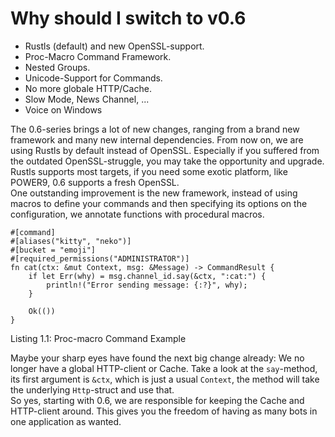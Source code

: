 <link rel="stylesheet" href="../../../css/span.css">

# Why should I switch to v0.6

* Rustls (default) and new OpenSSL-support.
* Proc-Macro Command Framework.
* Nested Groups.
* Unicode-Support for Commands.
* No more globale HTTP/Cache.
* Slow Mode, News Channel, ...
* Voice on Windows

The 0.6-series brings a lot of new changes, ranging from a brand new
framework and many new internal dependencies. From now on, we are using Rustls
by default instead of OpenSSL. Especially if you suffered from the outdated
OpenSSL-struggle, you may take the opportunity and upgrade. Rustls supports most
targets, if you need some exotic platform, like POWER9, 0.6 supports
a fresh OpenSSL.\
One outstanding improvement is the new framework, instead of using
macros to define your commands and then specifying its options on the
configuration, we annotate functions with procedural macros.

```rust,
#[command]
#[aliases("kitty", "neko")]
#[bucket = "emoji"]
#[required_permissions("ADMINISTRATOR")]
fn cat(ctx: &mut Context, msg: &Message) -> CommandResult {
    if let Err(why) = msg.channel_id.say(&ctx, ":cat:") {
        println!("Error sending message: {:?}", why);
    }

    Ok(())
}
```
<span class="caption">Listing 1.1: Proc-macro Command Example</span>

Maybe your sharp eyes have found the next big change already: We no longer
have a global HTTP-client or Cache. Take a look at the `say`-method, its first
argument is `&ctx`, which is just a usual `Context`, the method will take the
underlying `Http`-struct and use that.\
So yes, starting with 0.6, we are
responsible for keeping the Cache and HTTP-client around.
This gives you the freedom of having as many bots in one application as wanted.
